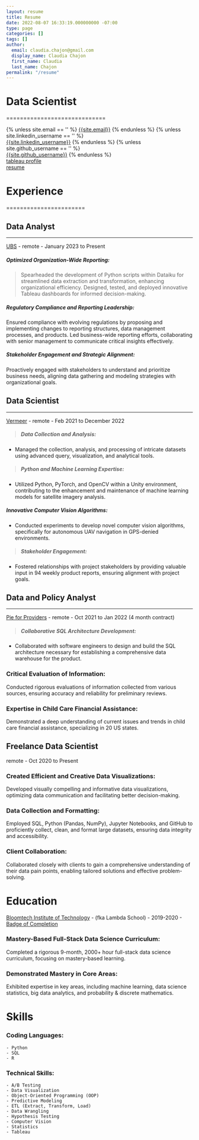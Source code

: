 ```yaml
---
layout: resume
title: Resume
date: 2022-08-07 16:33:19.000000000 -07:00
type: page
categories: []
tags: []
author:
  email: claudia.chajon@gmail.com
  display_name: Claudia Chajon
  first_name: Claudia
  last_name: Chajon
permalink: "/resume"
---
```


# Data Scientist
=============================

<div class="column is-full is-size-5">
{% unless site.email == '' %}
<a href="mailto:{{site.email}}" target="_blank" class="has-text-black"><i class="fas fa-envelope"></i> {{site.email}}</a>
{% endunless %}
{% unless site.linkedin_username == '' %}
<br />
<a href="http://www.linkedin.com/in/{{site.linkedin_username}}" target="_blank" class="has-text-black"><i class="fab fa-linkedin"></i> {{site.linkedin_username}}</a>
{% endunless %}
{% unless site.github_username == '' %}
<br />
<a href="http://www.github.com/{{site.github_username}}" target="_blank" class="has-text-black"><i class="fab fa-github"></i> {{site.github_username}}</a>
{% endunless %}
<br />
<a href="https://public.tableau.com/app/profile/claudia.chajon" target="_blank" class="has-text-black"><i class="fa fa-area-chart" aria-hidden="true"></i> tableau profile</a>
<br />
<a href="/assets/images/Claudia_Chajon_resume.pdf" target="_blank" class="has-text-black"><i class="fa fa-download" aria-hidden="true"></i> resume</a>
</div>

# Experience
=======================


## Data Analyst
--------------
[UBS](https://www.ubs.com/us/en.html) - remote - January 2023 to Present

##### Optimized Organization-Wide Reporting:
>Spearheaded the development of Python scripts within Dataiku for streamlined data extraction and transformation, enhancing organizational efficiency. Designed, tested, and deployed innovative Tableau dashboards for informed decision-making.

##### Regulatory Compliance and Reporting Leadership:
Ensured compliance with evolving regulations by proposing and implementing changes to reporting structures, data management processes, and products. Led business-wide reporting efforts, collaborating with senior management to communicate critical insights effectively.

##### Stakeholder Engagement and Strategic Alignment:
Proactively engaged with stakeholders to understand and prioritize business needs, aligning data gathering and modeling strategies with organizational goals.

## Data Scientist
------------------------
[Vermeer](https://www.getvermeer.com/) - remote - Feb 2021 to December 2022

>##### Data Collection and Analysis:
- Managed the collection, analysis, and processing of intricate datasets using advanced query, visualization, and analytical tools.

>##### Python and Machine Learning Expertise:
- Utilized Python, PyTorch, and OpenCV within a Unity environment, contributing to the enhancement and maintenance of machine learning models for satellite imagery analysis.

##### Innovative Computer Vision Algorithms:
- Conducted experiments to develop novel computer vision algorithms, specifically for autonomous UAV navigation in GPS-denied environments.

>##### Stakeholder Engagement:
- Fostered relationships with project stakeholders by providing valuable input in 94 weekly product reports, ensuring alignment with project goals.

## Data and Policy Analyst
----------------------------------
[Pie for Providers](https://www.pieforproviders.com/) - remote - Oct 2021 to Jan 2022 (4 month contract)

>##### Collaborative SQL Architecture Development:
- Collaborated with software engineers to design and build the SQL architecture necessary for establishing a comprehensive data warehouse for the product.

### Critical Evaluation of Information:
Conducted rigorous evaluations of information collected from various sources, ensuring accuracy and reliability for preliminary reviews.

### Expertise in Child Care Financial Assistance:
Demonstrated a deep understanding of current issues and trends in child care financial assistance, specializing in 20 US states.

## Freelance Data Scientist

remote - Oct 2020 to Present

### Created Efficient and Creative Data Visualizations:
Developed visually compelling and informative data visualizations, optimizing data communication and facilitating better    decision-making.

### Data Collection and Formatting:
Employed SQL, Python (Pandas, NumPy), Jupyter Notebooks, and GitHub to proficiently collect, clean, and format large datasets, ensuring data integrity and accessibility.

### Client Collaboration:
Collaborated closely with clients to gain a comprehensive understanding of their data pain points, enabling tailored solutions and effective problem-solving.

# Education

[Bloomtech Institute of Technology](https://www.bloomtech.com/hire-from-bloomtech) - (fka Lambda School) - 2019-2020 - [Badge of Completion](https://www.credly.com/badges/3c7186dc-dfb8-4a22-b974-5c5b7ab5803e/public_url)

### Mastery-Based Full-Stack Data Science Curriculum:
Completed a rigorous 9-month, 2000+ hour full-stack data science curriculum, focusing on mastery-based learning.

###  Demonstrated Mastery in Core Areas:
Exhibited expertise in key areas, including machine learning, data science statistics, big data analytics, and probability & discrete mathematics.

# Skills

### Coding Languages:

    - Python
    - SQL
    - R

### Technical Skills:

    - A/B Testing
    - Data Visualization
    - Object-Oriented Programming (OOP)
    - Predictive Modeling
    - ETL (Extract, Transform, Load)
    - Data Wrangling
    - Hypothesis Testing
    - Computer Vision
    - Statistics
    - Tableau



